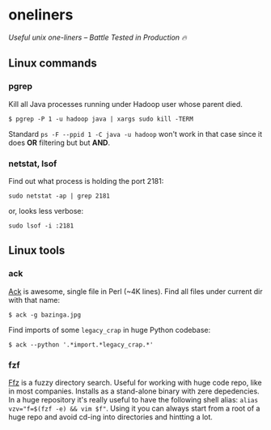 # oneliners
*Useful unix one-liners – Battle Tested in Production :fire:*
## Linux commands
### pgrep
Kill all Java processes running under Hadoop user whose parent died.
```
$ pgrep -P 1 -u hadoop java | xargs sudo kill -TERM
```
Standard `ps -F --ppid 1 -C java -u hadoop` won't work in that case since it does **OR** filtering but but **AND**.

### netstat, lsof
Find out what process is holding the port 2181:
```
sudo netstat -ap | grep 2181
```
or, looks less verbose:
```
sudo lsof -i :2181
```

## Linux tools
### ack
[Ack](http://beyondgrep.com/) is awesome, single file in Perl (~4K lines).
Find all files under current dir with that name:
```
$ ack -g bazinga.jpg
```

Find imports of some `legacy_crap` in huge Python codebase:
```
$ ack --python '.*import.*legacy_crap.*'
```

### fzf
[Ffz](https://github.com/junegunn/fzf-bin/releases) is a fuzzy directory search. Useful for working with huge code repo,
like in most companies. Installs as a stand-alone binary with zere depedencies.
In a huge repository it's really useful to have the following shell alias: `alias vzv="f=$(fzf -e) && vim $f"`. Using it you can always start from a root of a huge repo and avoid cd-ing into directories and hintting <TAB> a lot.

